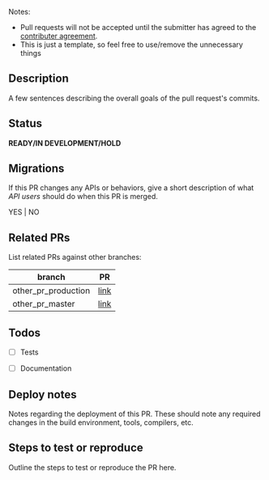 Notes:
* Pull requests will not be accepted until the submitter has agreed to the [contributer agreement](https://github.com/ARMmbed/mbed-os/blob/master/CONTRIBUTING.md).
* This is just a template, so feel free to use/remove the unnecessary things

## Description
A few sentences describing the overall goals of the pull request's commits.


## Status
**READY/IN DEVELOPMENT/HOLD**


## Migrations
If this PR changes any APIs or behaviors, give a short description of what *API users* should do when this PR is merged.

YES | NO


## Related PRs
List related PRs against other branches:

branch | PR
------ | ------
other_pr_production | [link]()
other_pr_master | [link]()


## Todos
- [ ] Tests
- [ ] Documentation


## Deploy notes
Notes regarding the deployment of this PR. These should note any
required changes in the build environment, tools, compilers, etc.


## Steps to test or reproduce
Outline the steps to test or reproduce the PR here.
